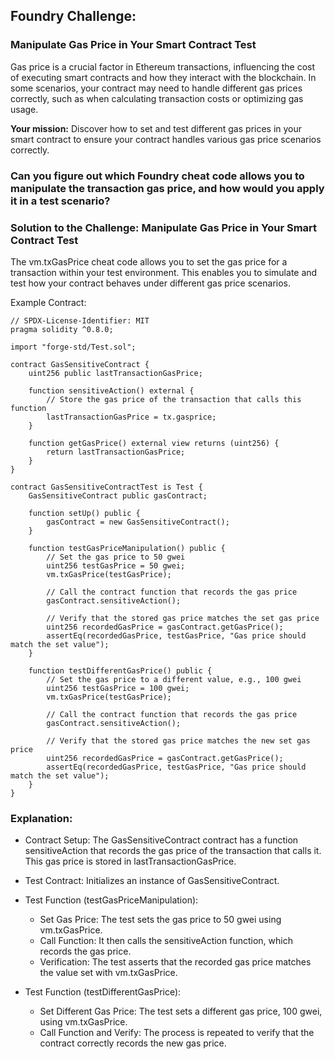 ## Foundry Challenge: 
### Manipulate Gas Price in Your Smart Contract Test

Gas price is a crucial factor in Ethereum transactions, influencing the cost of executing smart contracts and how they interact with the blockchain. In some scenarios, your contract may need to handle different gas prices correctly, such as when calculating transaction costs or optimizing gas usage.

**Your mission:**
Discover how to set and test different gas prices in your smart contract to ensure your contract handles various gas price scenarios correctly.

### Can you figure out which Foundry cheat code allows you to manipulate the transaction gas price, and how would you apply it in a test scenario?

### Solution to the Challenge: Manipulate Gas Price in Your Smart Contract Test

The vm.txGasPrice cheat code allows you to set the gas price for a transaction within your test environment. This enables you to simulate and test how your contract behaves under different gas price scenarios.

Example Contract:

```solidity
// SPDX-License-Identifier: MIT
pragma solidity ^0.8.0;

import "forge-std/Test.sol";

contract GasSensitiveContract {
    uint256 public lastTransactionGasPrice;

    function sensitiveAction() external {
        // Store the gas price of the transaction that calls this function
        lastTransactionGasPrice = tx.gasprice;
    }

    function getGasPrice() external view returns (uint256) {
        return lastTransactionGasPrice;
    }
}

contract GasSensitiveContractTest is Test {
    GasSensitiveContract public gasContract;

    function setUp() public {
        gasContract = new GasSensitiveContract();
    }

    function testGasPriceManipulation() public {
        // Set the gas price to 50 gwei
        uint256 testGasPrice = 50 gwei;
        vm.txGasPrice(testGasPrice);

        // Call the contract function that records the gas price
        gasContract.sensitiveAction();

        // Verify that the stored gas price matches the set gas price
        uint256 recordedGasPrice = gasContract.getGasPrice();
        assertEq(recordedGasPrice, testGasPrice, "Gas price should match the set value");
    }

    function testDifferentGasPrice() public {
        // Set the gas price to a different value, e.g., 100 gwei
        uint256 testGasPrice = 100 gwei;
        vm.txGasPrice(testGasPrice);

        // Call the contract function that records the gas price
        gasContract.sensitiveAction();

        // Verify that the stored gas price matches the new set gas price
        uint256 recordedGasPrice = gasContract.getGasPrice();
        assertEq(recordedGasPrice, testGasPrice, "Gas price should match the set value");
    }
}
```

### Explanation:

- Contract Setup: The GasSensitiveContract contract has a function sensitiveAction that records the gas price of the transaction that calls it. This gas price is stored in lastTransactionGasPrice.

- Test Contract: Initializes an instance of GasSensitiveContract.

- Test Function (testGasPriceManipulation):
    - Set Gas Price: The test sets the gas price to 50 gwei using vm.txGasPrice.
    - Call Function: It then calls the sensitiveAction function, which records the gas price.
    - Verification: The test asserts that the recorded gas price matches the value set with vm.txGasPrice.

- Test Function (testDifferentGasPrice):
    - Set Different Gas Price: The test sets a different gas price, 100 gwei, using vm.txGasPrice.
    - Call Function and Verify: The process is repeated to verify that the contract correctly records the new gas price.